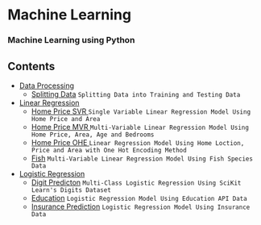# Machine Learning
### Machine Learning using Python

## Contents
* [Data Processing](./data-processing)
  * [Splitting Data](./data-processing/splitting-data) ``` Splitting Data into Training and Testing Data ```
* [Linear Regression](./linear-regression)
  * [Home Price SVR ](./linear-regression/home-price-svr) ``` Single Variable Linear Regression Model Using Home Price and Area ```
  * [Home Price MVR ](./linear-regression/home-price-mvr) ``` Multi-Variable Linear Regression Model Using Home Price, Area, Age and Bedrooms ```
  * [Home Price OHE ](./linear-regression/home-price-ohe) ``` Linear Regression Model Using Home Loction, Price and Area with One Hot Encoding Method ```
  * [Fish](./linear-regression/fish) ``` Multi-Variable Linear Regression Model Using Fish Species Data ```
* [Logistic Regression](./logistic-regression)
  * [Digit Predicton](./logistic-regression/digits) ``` Multi-Class Logistic Regression Using SciKit Learn's Digits Dataset ```
  * [Education](./logistic-regression/education) ``` Logistic Regression Model Using Education API Data ```
  * [Insurance Prediction](./logistic-regression/insurance) ``` Logistic Regression Model Using Insurance Data ```
